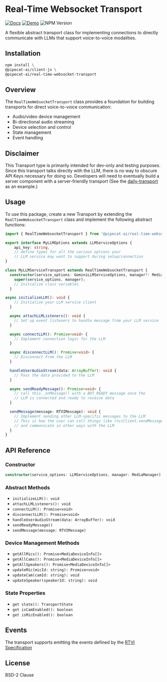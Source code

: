 # Real-Time Websocket Transport

[![Docs](https://img.shields.io/badge/Documentation-blue)](https://docs.pipecat.ai/client/js/transports/realtime)
[![Demo](https://img.shields.io/badge/Demo-forestgreen)](examples/directToLLMTransports/README.md)
![NPM Version](https://img.shields.io/npm/v/@pipecat-ai/realtime-websocket-transport)

A flexible abstract transport class for implementing connections to directly communicate with LLMs that support voice-to-voice modalities.

## Installation

```bash copy
npm install \
@pipecat-ai/client-js \
@pipecat-ai/real-time-websocket-transport
```

## Overview

The `RealTimeWebsocketTransport` class provides a foundation for building transports for direct voice-to-voice communication:

- Audio/video device management
- Bi-directional audio streaming
- Device selection and control
- State management
- Event handling

## Disclaimer

This Transport type is primarily intended for dev-only and testing purposes. Since this transport talks directly with the LLM, there is no way to obscure API Keys necessary for doing so. Developers will need to eventually build a server component with a server-friendly transport (See the [daily-transport](https://docs.pipecat.ai/client/js/transports/daily) as an example.)

## Usage

To use this package, create a new Transport by extending the `RealTimeWebsocketTransport` class and implement the following abstract functions:

```typescript
import { RealTimeWebsocketTransport } from '@pipecat-ai/real-time-websocket-transport';

export interface MyLLMOptions extends LLMServiceOptions {
    api_key: string,
    // define types for all the various options your
    // LLM service may want to support during setup/connection
}

class MyLLMServiceTransport extends RealTimeWebsocketTransport {
  constructor(service_options: GeminiLLMServiceOptions, manager?: MediaManager) {
    super(service_options, manager);
    // Initialize class variables
  }

async initializeLLM(): void {
    // Initialize your LLM service client
  }

  async attachLLMListeners(): void {
    // Set up event listeners to handle message from your LLM service
  }

  async connectLLM(): Promise<void> {
    // Implement connection logic for the LLM
  }

  async disconnectLLM(): Promise<void> {
    // Disconnect from the LLM
  }

  handleUserAudioStream(data: ArrayBuffer): void {
    // Pass the data provided to the LLM
  }

  async sendReadyMessage(): Promise<void> {
    // call this._onMessage() with a BOT_READY message once the
    // LLM is connected and ready to receive data
  }

  sendMessage(message: RTVIMessage): void {
    // Implement sending other LLM-specific messages to the LLM
    // This is how the user can call things like rtviClient.sendMessage(...)
    // and communicate in other ways with the LLM
  }
}
```

## API Reference

### Constructor
```typescript
constructor(service_options: LLMServiceOptions, manager: MediaManager)
```

### Abstract Methods
- `initializeLLM(): void`
- `attachLLMListeners(): void`
- `connectLLM(): Promise<void>`
- `disconnectLLM(): Promise<void>`
- `handleUserAudioStream(data: ArrayBuffer): void`
- `sendReadyMessage()`
- `sendMessage(message: RTVIMessage)`

### Device Management Methods
- `getAllMics(): Promise<MediaDeviceInfo[]>`
- `getAllCams(): Promise<MediaDeviceInfo[]>`
- `getAllSpeakers(): Promise<MediaDeviceInfo[]>`
- `updateMic(micId: string): Promise<void>`
- `updateCam(camId: string): void`
- `updateSpeaker(speakerId: string): void`

### State Properties
- `get state(): TransportState`
- `get isCamEnabled(): boolean`
- `get isMicEnabled(): boolean`

## Events
The transport supports emitting the events defined by the [RTVI Specification](https://docs.pipecat.ai/client/js/api-reference/callbacks)

## License

BSD-2 Clause
